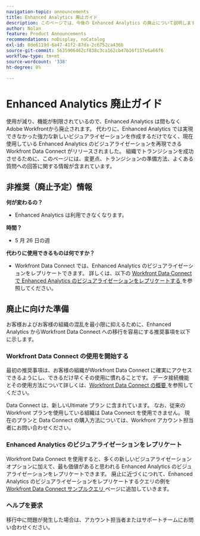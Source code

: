 ```yaml
---
navigation-topic: announcements
title: Enhanced Analytics 廃止ガイド
description: このページでは、今後の Enhanced Analytics の廃止について説明します。
author: Nolan
feature: Product Announcements
recommendations: noDisplay, noCatalog
exl-id: 0de6119d-6a47-41f2-87da-2c6752ca436b
source-git-commit: 5635906462cf838c3ca162cb47b16f157e6a66f6
workflow-type: tm+mt
source-wordcount: '338'
ht-degree: 0%

---
```


# Enhanced Analytics 廃止ガイド

使用が減り、機能が制限されているので、Enhanced Analytics は間もなくAdobe Workfrontから廃止されます。 代わりに、Enhanced Analytics では実現できなかった強力な新しいビジュアライゼーションを作成するだけでなく、現在使用している Enhanced Analytics のビジュアライゼーションを再現できるWorkfront Data Connect がリリースされました。 組織でトランジションを成功させるために、このページには、変更点、トランジションの準備方法、よくある質問への回答に関する情報が含まれています。

## 非推奨（廃止予定）情報

**何が変わるの？**

* Enhanced Analytics は利用できなくなります。

**時間？**

* 5 月 26 日の週

**代わりに使用できるものは何ですか？**

* Workfront Data Connect では、Enhanced Analytics のビジュアライゼーションをレプリケートできます。 詳しくは、以下の [Workfront Data Connect で Enhanced Analytics のビジュアライゼーションをレプリケートする ](#replicate-enhanced-analytics-visualizations-in-workfront-data-connect) を参照してください。

## 廃止に向けた準備

お客様およびお客様の組織の混乱を最小限に抑えるために、Enhanced Analytics からWorkfront Data Connect への移行を容易にする推奨事項を以下に示します。

### Workfront Data Connect の使用を開始する

最初の推奨事項は、お客様の組織がWorkfront Data Connect に確実にアクセスできるようにし、できるだけ早くその使用に慣れることです。 データ接続機能とその使用方法について詳しくは、[Workfront Data Connect の概要 ](/help/quicksilver/reports-and-dashboards/data-lake/data-lake-overview.md) を参照してください。

Data Connect は、新しいUltimate プラン <!--, and can be purchased as an add-on to the new Select and Prime plans--> に含まれています。 なお、従来のWorkfront プランを使用している組織は Data Connect を使用できません。 現在のプランと Data Connect の購入方法については、Workfront アカウント担当者にお問い合わせください。

### Enhanced Analytics のビジュアライゼーションをレプリケート

Workfront Data Connect を使用すると、多くの新しいビジュアライゼーションオプションに加えて、最も価値があると思われる Enhanced Analytics のビジュアライゼーションをレプリケートできます。 廃止に近づくにつれて、Enhanced Analytics のビジュアライゼーションをレプリケートするクエリの例を [Workfront Data Connect サンプルクエリ ](/help/quicksilver/reports-and-dashboards/data-lake/basic-query-examples.md) ページに追加していきます。

### ヘルプを要求

移行中に問題が発生した場合は、アカウント担当者またはサポートチームにお問い合わせください。

<!--
## FAQ

+++ Will I be able to continue using Enhanced Analytics after the deprecation?

No, it will be completely removed from the application.
+++

+++ What do I do if my organization is on a legacy Workfront plan but I want to use Data Connect?

Contact your account representative about moving to one of the new Workfront plans.
+++
-->
